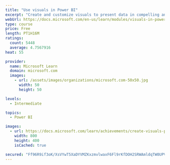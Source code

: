 ```yaml
---
title: "Use visuals in Power BI"
excerpt: "Create and customize visuals to present data in compelling and insightful ways."
webUrl: https://docs.microsoft.com/en-us/learn/modules/visuals-in-power-bi/
type: course
price: Free
length: PT1H16M
ratings:
  count: 5448
  average: 4.7567916
heat: 55

provider:
  name: Microsoft Learn
  domain: microsoft.com
  images:
    - url: /assets/images/organizations/microsoft.com-50x50.jpg
      width: 50
      height: 50

levels:
  - Intermediate

topics:
  - Power BI

images:
  - url: https://docs.microsoft.com/learn/achievements/create-visuals-power-bi-desktop-social.png
    width: 800
    height: 400
    isCached: true

secured: "Ff96R9if3oK/XsVYwT5XaDYVMZKxzmvlwaxF6Fl9rKfDOH2SRWAmldqTW0UPVE5vr4KS16ge5bBXPfHFwW0FAa25VIvk5AaSC54/R3CbW6VBh/gg3G3PouqUtOCqBHCOnuJmEkpRDUwKQlZVrAdBXD8NlUvmY7i08gkYMS4mEDVDJ90GQKJmaZEAdN9vgbqGyD7pS2nre/gz+HcRFXBAcKKx3ZWazEfmqLJqDFAcnU/2N4JZsTEwcmcGv3d4bloRhrRPaETaoa3tLN8J1rDyMM5Uzxmpxzwd9xeahFAK4oDpwjDbS5Vr9DC4cu4QqN9YcxbES2sz5oX5Uf1hVCBx28OzRfB/BUyD+n99VsS4ZeFwDIVUInwILOu42M/rcPMQFo1/u4IEJeOZR0zepDslqYJrdWMugBueZMtEssY1H24=;ioWIiTmrMAaZTwGE19tZFQ=="
---
```


